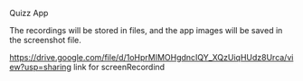 Quizz App

The recordings will be stored in files, and the app images will be saved in the screenshot file.

https://drive.google.com/file/d/1oHprMIMOHgdncIQY_XQzUiqHUdz8Urca/view?usp=sharing link for screenRecordind
